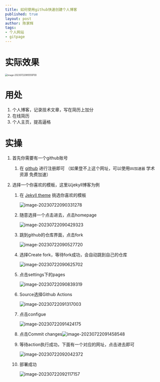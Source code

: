 ```yaml
---
title: 如何使用github快速创建个人博客
published: true
layout: post
author: 陈家辉
tags:
- 个人网站
- gitpage
---
```


# 实际效果

<img src="https://cdn.jsdelivr.net/gh/CJH876492153/picture@main/image-20230722085559700.png" alt="image-20230722085559700" style="zoom:50%;" />

# 用处

1. 个人博客，记录技术文章，写在简历上加分
2. 在线简历
3. 个人主页，提高逼格

# 实操

1. 首先你需要有一个github账号

   1. 在  [github](https://github.com/)  进行注册即可 （如果登不上这个网址，可以使用`UU加速器` 学术资源  免费加速）

2. 选择一个你喜欢的模板，这里以jekyll博客为例

   1. 在 [Jekyll theme](http://jekyllthemes.org/) 挑选你喜欢的模板

      ![image-20230722090331278](https://cdn.jsdelivr.net/gh/CJH876492153/picture@main/image-20230722090331278.png)

   2. 随意选择一个点击进去，点击homepage

      ![image-20230722090429323](https://cdn.jsdelivr.net/gh/CJH876492153/picture@main/image-20230722090429323.png)

   3. 跳到github的仓库界面，点击fork

      ![image-20230722090527720](https://cdn.jsdelivr.net/gh/CJH876492153/picture@main/image-20230722090527720.png)

   4. 选择Create fork，等待fork成功，会自动跳到自己的仓库

      ![image-20230722090625702](https://cdn.jsdelivr.net/gh/CJH876492153/picture@main/image-20230722090625702.png)

   5. 点击settings下的pages

      ![image-20230722090839319](https://cdn.jsdelivr.net/gh/CJH876492153/picture@main/image-20230722090839319.png)

   6. Source选择Github Actions

      ![image-20230722091317003](https://cdn.jsdelivr.net/gh/CJH876492153/picture@main/image-20230722091317003.png)

   7. 点击configue

      ![image-20230722091424175](https://cdn.jsdelivr.net/gh/CJH876492153/picture@main/image-20230722091424175.png)

   8. 点击Commit changes![image-20230722091458548](https://cdn.jsdelivr.net/gh/CJH876492153/picture@main/image-20230722091458548.png)

   9. 等待action执行成功，下面有一个对应的网址，点击进去即可

      ![image-20230722092042372](https://cdn.jsdelivr.net/gh/CJH876492153/picture@main/image-20230722092042372.png)

   10. 部署成功

       ![image-20230722092117157](https://cdn.jsdelivr.net/gh/CJH876492153/picture@main/image-20230722092117157.png)

